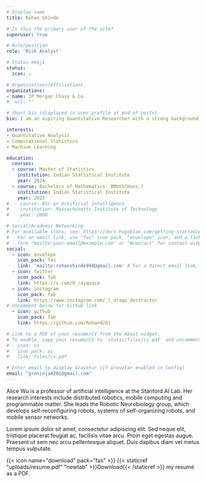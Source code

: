```yaml
---
# Display name
title: Rohan Shinde

# Is this the primary user of the site?
superuser: true

# Role/position
role: 'Risk Analyst'

# Status emoji
status:
  icon: ☕️

# Organizations/Affiliations
organizations:
- name: JP Morgan Chase & Co.
#  url: ""

# Short bio (displayed in user profile at end of posts)
bio: I am an aspiring Quantitative Researcher with a strong background in mathematics, statistics, and financial modeling. Currently employed at JP Morgan Chase & Co., I have honed my skills in quantitative analysis, risk assessment, and model development. My passion lies in leveraging data-driven insights to enhance decision-making in finance and machine learning. Let’s connect — I’m always eager to discuss the art of turning data into wisdom.

interests:
- Quantitative Analysis
- Computational Statistics
- Machine Learning

education:
  courses:
  - course: Master of Statistics
    institution: Indian Statistical Institute
    year: 2024
  - course: Bachelors of Mathematics- BMath(Hons.)
    institution: Indian Statistical Institute
    year: 2022
#  - course: BSc in Artificial Intelligence
#    institution: Massachusetts Institute of Technology
#    year: 2008

# Social/Academic Networking
# For available icons, see: https://docs.hugoblox.com/getting-started/page-builder/#icons
#   For an email link, use "fas" icon pack, "envelope" icon, and a link in the
#   form "mailto:your-email@example.com" or "#contact" for contact widget.
social:
  - icon: envelope
    icon_pack: fas
    link: 'mailto:rohanshinde998@gmail.com' # For a direct email link, use "mailto:test@example.org".
  - icon: twitter
    icon_pack: fab
    link: https://x.com/0_rayquaza
  - icon: instagram
    icon_pack: fab
    link: https://www.instagram.com/_l_drago_destructor
# Uncomment below for Github link
  - icon: github
    icon_pack: fab
    link: https://github.com/Rohan4201

# Link to a PDF of your resume/CV from the About widget.
# To enable, copy your resume/CV to `static/files/cv.pdf` and uncomment the lines below.
# - icon: cv
#   icon_pack: ai
#   link: files/cv.pdf

# Enter email to display Gravatar (if Gravatar enabled in Config)
email: "greninja4201@gmail.com"
---
```


Alice Wu is a professor of artificial intelligence at the Stanford AI Lab. Her research interests include distributed robotics, mobile computing and programmable matter. She leads the Robotic Neurobiology group, which develops self-reconfiguring robots, systems of self-organizing robots, and mobile sensor networks.

Lorem ipsum dolor sit amet, consectetur adipiscing elit. Sed neque elit, tristique placerat feugiat ac, facilisis vitae arcu. Proin eget egestas augue. Praesent ut sem nec arcu pellentesque aliquet. Duis dapibus diam vel metus tempus vulputate.

{{< icon name="download" pack="fas" >}} {{< staticref "uploads/resume.pdf" "newtab" >}}Download{{< /staticref >}} my resumé as a PDF.
